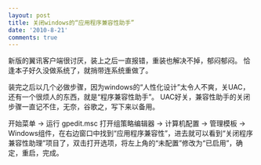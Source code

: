 ```yaml
---
layout: post
title: 关闭windows的“应用程序兼容性助手”
date: '2010-8-21'
comments: true
---
```

新版的翼讯客户端很讨厌，装上之后一直报错，重装也解决不掉，郁闷郁闷。
恰逢本子好久没做系统了，就捎带连系统重做了。

装完之后以几个必做步骤，因为windows的“人性化设计”太令人不爽，关UAC，还有一个很烦人的东西，就是“程序兼容性助手”。
UAC好关，兼容性助手的关闭步骤一直记不住，无奈，谷歌之，写下来以备用。

开始菜单 → 运行 gpedit.msc 打开组策略编辑器 → 计算机配置 → 管理模板 → Windows组件，在右边窗口中找到“应用程序兼容性”，进去就可以看到“关闭程序兼容性助理”项目了，双击打开选项，将左上角的“未配置”修改为“已启用”，确定，重启，完成。
